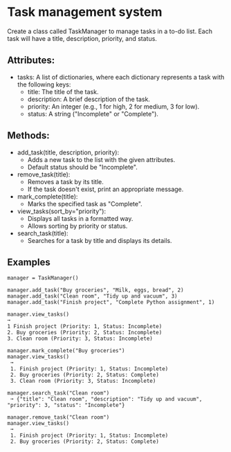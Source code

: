 # Task management system

Create a class called TaskManager to manage tasks in a to-do list. Each task will have a title, description, priority, and status.

## Attributes:
* tasks: A list of dictionaries, where each dictionary represents a task with the following keys:
  * title: The title of the task.
  * description: A brief description of the task.
  * priority: An integer (e.g., 1 for high, 2 for medium, 3 for low).
  * status: A string ("Incomplete" or "Complete").

## Methods:
* add_task(title, description, priority):
  * Adds a new task to the list with the given attributes.
  * Default status should be "Incomplete".
* remove_task(title):
  * Removes a task by its title.
  * If the task doesn't exist, print an appropriate message.
* mark_complete(title):
  * Marks the specified task as "Complete".
* view_tasks(sort_by="priority"):
  * Displays all tasks in a formatted way.
  * Allows sorting by priority or status.
* search_task(title):
  * Searches for a task by title and displays its details.

## Examples
```
manager = TaskManager()

manager.add_task("Buy groceries", "Milk, eggs, bread", 2)
manager.add_task("Clean room", "Tidy up and vacuum", 3)
manager.add_task("Finish project", "Complete Python assignment", 1)

manager.view_tasks()
➞ 
1 Finish project (Priority: 1, Status: Incomplete)
2. Buy groceries (Priority: 2, Status: Incomplete)
3. Clean room (Priority: 3, Status: Incomplete)

manager.mark_complete("Buy groceries")
manager.view_tasks()
 ➞ 
 1. Finish project (Priority: 1, Status: Incomplete)
 2. Buy groceries (Priority: 2, Status: Complete)
 3. Clean room (Priority: 3, Status: Incomplete)

manager.search_task("Clean room")
 ➞ {"title": "Clean room", "description": "Tidy up and vacuum", "priority": 3, "status": "Incomplete"}

manager.remove_task("Clean room")
manager.view_tasks()
 ➞ 
 1. Finish project (Priority: 1, Status: Incomplete)
 2. Buy groceries (Priority: 2, Status: Complete)
```
